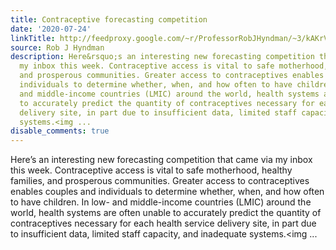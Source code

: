 ```yaml
---
title: Contraceptive forecasting competition
date: '2020-07-24'
linkTitle: http://feedproxy.google.com/~r/ProfessorRobJHyndman/~3/kAKrVCp7T2s/
source: Rob J Hyndman
description: Here&rsquo;s an interesting new forecasting competition that came via
  my inbox this week. Contraceptive access is vital to safe motherhood, healthy families,
  and prosperous communities. Greater access to contraceptives enables couples and
  individuals to determine whether, when, and how often to have children. In low-
  and middle-income countries (LMIC) around the world, health systems are often unable
  to accurately predict the quantity of contraceptives necessary for each health service
  delivery site, in part due to insufficient data, limited staff capacity, and inadequate
  systems.<img ...
disable_comments: true
---
```

Here&rsquo;s an interesting new forecasting competition that came via my inbox this week. Contraceptive access is vital to safe motherhood, healthy families, and prosperous communities. Greater access to contraceptives enables couples and individuals to determine whether, when, and how often to have children. In low- and middle-income countries (LMIC) around the world, health systems are often unable to accurately predict the quantity of contraceptives necessary for each health service delivery site, in part due to insufficient data, limited staff capacity, and inadequate systems.<img ...